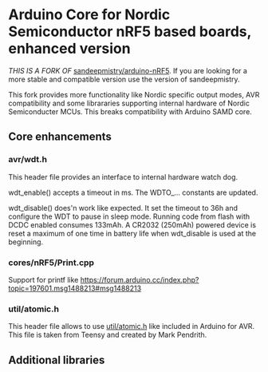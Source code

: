 # Arduino Core for Nordic Semiconductor nRF5 based boards, enhanced version

*THIS IS A FORK OF* [sandeepmistry/arduino-nRF5](https://github.com/sandeepmistry/arduino-nRF5). If
you are looking for a more stable and compatible version use the version of sandeepmistry.

This fork provides more functionality like Nordic specific output modes, AVR compatibility and some
librararies supporting internal hardware of Nordic Semiconducter MCUs. This breaks compatibility
with Arduino SAMD core.

## Core enhancements

### avr/wdt.h

This header file provides an interface to internal hardware watch dog.

wdt_enable() accepts a timeout in ms. The WDTO_... constants are updated.

wdt_disable() does'n work like expected. It set the timeout to 36h and configure the WDT to
pause in sleep mode. Running code from flash with DCDC enabled consumes 133mAh. A CR2032
(250mAh) powered device is reset a maximum of one time in battery life when wdt_disable is
used at the beginning.

### cores/nRF5/Print.cpp

Support for printf like https://forum.arduino.cc/index.php?topic=197601.msg1488213#msg1488213

### util/atomic.h

This header file allows to use [util/atomic.h](http://www.nongnu.org/avr-libc/user-manual/group__util__atomic.html)
like included in Arduino for AVR. This file is taken from Teensy and created by Mark Pendrith.

## Additional libraries

